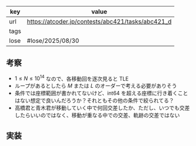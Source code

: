 
| key  | value                                             |
| ---- | ------------------------------------------------- |
| url  | https://atcoder.jp/contests/abc421/tasks/abc421_d |
| tags |                                                   |
| lose | #lose/2025/08/30                                  |

## 考察

- $1 \le N \le 10^{14}$ なので、各移動回を逐次見ると TLE
- ループがあるとしたら $M$ または $L$ のオーダーで考える必要がありそう
- 条件では座標範囲が書かれてないけど、int64 を超える座標に行き着くことはない想定で良いんだろうか？それともその他の条件で絞られてる？
- 高橋君と青木君が移動していく中で何回交差したか、ただし、いつでも交差したらいいのではなく、移動が重なる中での交差、軌跡の交差ではない

## 実装

